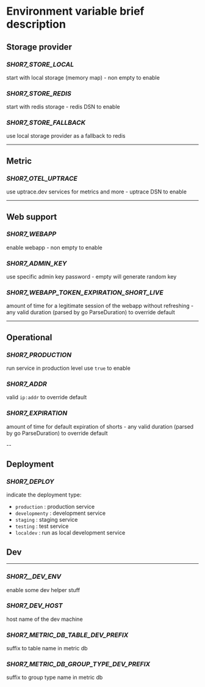 # Environment variable brief description

## Storage provider
### *SH0R7_STORE_LOCAL*
start with local storage (memory map) - non empty to enable
### *SH0R7_STORE_REDIS*
start with redis storage - redis DSN to enable
### *SH0R7_STORE_FALLBACK*
use local storage provider as a fallback to redis

---
## Metric
### *SH0R7_OTEL_UPTRACE*
use uptrace.dev services for metrics and more - uptrace DSN to enable

---
## Web support
### *SH0R7_WEBAPP*
enable webapp -  non empty to enable
### *SH0R7_ADMIN_KEY*
use specific admin key password - empty will generate random key
### *SH0R7_WEBAPP_TOKEN_EXPIRATION_SHORT_LIVE*
amount of time for a legitimate session of the webapp without refreshing - any valid duration (parsed by go ParseDuration) to override default

---
## Operational 
### *SH0R7_PRODUCTION*
run service in production level use `true` to enable
### *SH0R7_ADDR*
valid `ip:addr` to override default
### *SH0R7_EXPIRATION*
amount of time for default expiration of shorts - any valid duration (parsed by go ParseDuration) to override default

--
## Deployment
### *SH0R7_DEPLOY*
indicate the deployment type:
- `production` : production service
- `developmenty` : development service
- `staging` : staging service
- `testing` : test service
- `localdev` : run as local development service

## Dev 
---
### *SH0R7__DEV_ENV*
enable some dev helper stuff
### *SH0R7_DEV_HOST*
host name of the dev machine
### *SH0R7_METRIC_DB_TABLE_DEV_PREFIX*
suffix to table name in metric db
### *SH0R7_METRIC_DB_GROUP_TYPE_DEV_PREFIX*
suffix to group type name in metric db